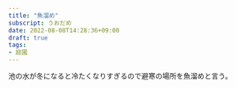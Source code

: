 ```yaml
---
title: "魚溜め"
subscript: うおだめ
date: 2022-08-08T14:28:36+09:00
draft: true
tags:
- 庭園
---
```


池の水が冬になると冷たくなりすぎるので避寒の場所を魚溜めと言う。
